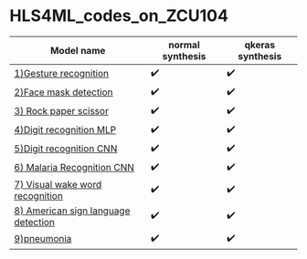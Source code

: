 # HLS4ML_codes_on_ZCU104


|  Model name | normal synthesis | qkeras synthesis |
|----------|----------|----------|
|  <a href="https://github.com/minecraftdixit/HLS4ML_codes_on_ZCU104/tree/main/code1">1)Gesture recognition</a>   | ✔️       | ✔️
| <a href="https://github.com/minecraftdixit/HLS4ML_codes_on_ZCU104/tree/main/code3">2)Face mask detection</a>|  ✔️        | ✔️   |
|<a href="https://github.com/minecraftdixit/HLS4ML_codes_on_ZCU104/tree/main/code4">3) Rock paper scissor</a>   |  ✔️      |   ✔️    |
| <a href="https://github.com/minecraftdixit/HLS4ML_codes_on_ZCU104/tree/main/code5">4)Digit recognition MLP</a>|  ✔️         | ✔️     |
|<a href="https://github.com/minecraftdixit/HLS4ML_codes_on_ZCU104/tree/main/digit_recog_cnn">5)Digit recognition CNN</a> |  ✔️          | ✔️    |
| <a href="https://github.com/minecraftdixit/HLS4ML_codes_on_ZCU104/tree/main/malaria_tf">6) Malaria Recognition CNN  </a>  |  ✔️          | ✔️    |
|<a href="https://github.com/minecraftdixit/HLS4ML_codes_on_ZCU104/tree/main/vww">7) Visual wake word recognition   </a> |  ✔️          |  ✔️  |
|<a href="https://github.com/minecraftdixit/HLS4ML_codes_on_ZCU104/tree/main/asl">8) American sign language detection  </a> | ✔️| ✔️| |
|<a href="https://github.com/minecraftdixit/HLS4ML_codes_on_ZCU104/tree/main/pneumonia">9)pneumonia </a> | ✔️| ✔️|








